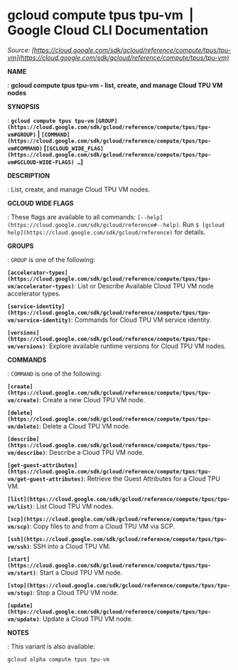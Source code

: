 # gcloud compute tpus tpu-vm  |  Google Cloud CLI Documentation

*Source: [https://cloud.google.com/sdk/gcloud/reference/compute/tpus/tpu-vm](https://cloud.google.com/sdk/gcloud/reference/compute/tpus/tpu-vm)*

**NAME**

: **gcloud compute tpus tpu-vm - list, create, and manage Cloud TPU VM nodes**

**SYNOPSIS**

: **`gcloud compute tpus tpu-vm` `[GROUP](https://cloud.google.com/sdk/gcloud/reference/compute/tpus/tpu-vm#GROUP)` | `[COMMAND](https://cloud.google.com/sdk/gcloud/reference/compute/tpus/tpu-vm#COMMAND)` [`[GCLOUD_WIDE_FLAG](https://cloud.google.com/sdk/gcloud/reference/compute/tpus/tpu-vm#GCLOUD-WIDE-FLAGS) …`]**

**DESCRIPTION**

: List, create, and manage Cloud TPU VM nodes.

**GCLOUD WIDE FLAGS**

: These flags are available to all commands: `[--help](https://cloud.google.com/sdk/gcloud/reference#--help)`.
Run `$ [gcloud help](https://cloud.google.com/sdk/gcloud/reference)` for details.

**GROUPS**

: ``GROUP`` is one of the following:

**`[accelerator-types](https://cloud.google.com/sdk/gcloud/reference/compute/tpus/tpu-vm/accelerator-types)`**:
List or Describe Available Cloud TPU VM node accelerator types.

**`[service-identity](https://cloud.google.com/sdk/gcloud/reference/compute/tpus/tpu-vm/service-identity)`**:
Commands for Cloud TPU VM service identity.

**`[versions](https://cloud.google.com/sdk/gcloud/reference/compute/tpus/tpu-vm/versions)`**:
Explore available runtime versions for Cloud TPU VM nodes.

**COMMANDS**

: ``COMMAND`` is one of the following:

**`[create](https://cloud.google.com/sdk/gcloud/reference/compute/tpus/tpu-vm/create)`**:
Create a new Cloud TPU VM node.

**`[delete](https://cloud.google.com/sdk/gcloud/reference/compute/tpus/tpu-vm/delete)`**:
Delete a Cloud TPU VM node.

**`[describe](https://cloud.google.com/sdk/gcloud/reference/compute/tpus/tpu-vm/describe)`**:
Describe a Cloud TPU VM node.

**`[get-guest-attributes](https://cloud.google.com/sdk/gcloud/reference/compute/tpus/tpu-vm/get-guest-attributes)`**:
Retrieve the Guest Attributes for a Cloud TPU VM.

**`[list](https://cloud.google.com/sdk/gcloud/reference/compute/tpus/tpu-vm/list)`**:
List Cloud TPU VM nodes.

**`[scp](https://cloud.google.com/sdk/gcloud/reference/compute/tpus/tpu-vm/scp)`**:
Copy files to and from a Cloud TPU VM via SCP.

**`[ssh](https://cloud.google.com/sdk/gcloud/reference/compute/tpus/tpu-vm/ssh)`**:
SSH into a Cloud TPU VM.

**`[start](https://cloud.google.com/sdk/gcloud/reference/compute/tpus/tpu-vm/start)`**:
Start a Cloud TPU VM node.

**`[stop](https://cloud.google.com/sdk/gcloud/reference/compute/tpus/tpu-vm/stop)`**:
Stop a Cloud TPU VM node.

**`[update](https://cloud.google.com/sdk/gcloud/reference/compute/tpus/tpu-vm/update)`**:
Update a Cloud TPU VM node.

**NOTES**

: This variant is also available:

```
gcloud alpha compute tpus tpu-vm
```